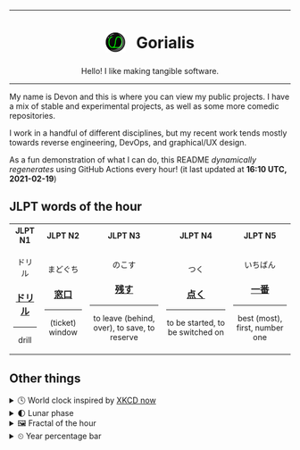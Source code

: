 ***

<h1 align="center">
<sub>
    <img src="readme/resources/avatar.png" height="36">
</sub>
&nbsp;
Gorialis
</h1>
<p align="center">
Hello! I like making tangible software.
</p>

***

My name is Devon and this is where you can view my public projects. I have a mix of stable and experimental projects, as well as some more comedic repositories.

I work in a handful of different disciplines, but my recent work tends mostly towards reverse engineering, DevOps, and graphical/UX design.

As a fun demonstration of what I can do, this README *dynamically regenerates* using GitHub Actions every hour! (it last updated at **16:10 UTC, 2021-02-19**)

<h2>JLPT words of the hour</h2>
<table>
    <tr>
        <th>JLPT N1</th>
        <th>JLPT N2</th>
        <th>JLPT N3</th>
        <th>JLPT N4</th>
        <th>JLPT N5</th>
    </tr>
    <tr>
        <td>
            <p align="center">ドリル</p>
            <h3 align="center"><b><a href="https://jisho.org/search/%E3%83%89%E3%83%AA%E3%83%AB">ドリル</a></b></h3>
            <hr>
            <p align="center">drill</p>
        </td>
        <td>
            <p align="center">まどぐち</p>
            <h3 align="center"><b><a href="https://jisho.org/search/%E7%AA%93%E5%8F%A3">窓口</a></b></h3>
            <hr>
            <p align="center">(ticket) window</p>
        </td>
        <td>
            <p align="center">のこす</p>
            <h3 align="center"><b><a href="https://jisho.org/search/%E6%AE%8B%E3%81%99">残す</a></b></h3>
            <hr>
            <p align="center">to leave (behind,<wbr> over),<wbr> to save,<wbr> to reserve</p>
        </td>
        <td>
            <p align="center">つく</p>
            <h3 align="center"><b><a href="https://jisho.org/search/%E7%82%B9%E3%81%8F">点く</a></b></h3>
            <hr>
            <p align="center">to be started,<wbr> to be switched on</p>
        </td>
        <td>
            <p align="center">いちばん</p>
            <h3 align="center"><b><a href="https://jisho.org/search/%E4%B8%80%E7%95%AA">一番</a></b></h3>
            <hr>
            <p align="center">best (most),<wbr> first,<wbr> number one</p>
        </td>
    </tr>
</table>

<h2>Other things</h2>
<details>
<summary>🕓  World clock inspired by <a href="https://xkcd.com/now">XKCD now</a></summary>

> <img src="generated/now.png" width="512">

</details>
<details>
<summary>🌓 Lunar phase</summary>

The moon is approximately 28.91% through its phase (First Quarter).

</details>
<details>
<summary>&#x1f5bc; Fractal of the hour</summary>

> <img src="generated/fractal.png" width="512">

</details>
<details>
<summary>&#x23f2; Year percentage bar</summary>
<pre><code>2021 [██▁▁▁▁▁▁▁▁▁▁▁▁▁▁▁▁▁▁] 13.61%</code></pre>
</details>
